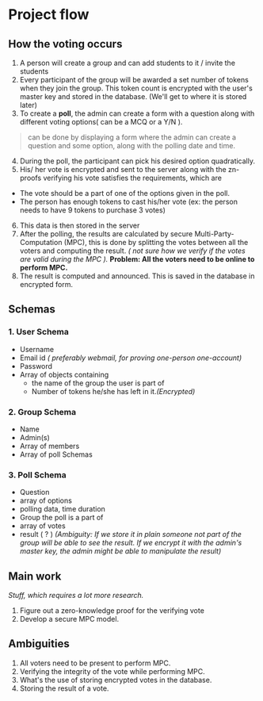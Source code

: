# Project flow

## How the voting occurs

1. A person will create a group and can add students to it / invite the students
2. Every participant of the group will be awarded a set number of tokens when they join the group. This token count is encrypted with the user's master key and stored in the database. (We'll get to where it is stored later)
3. To create a **poll**, the admin can create a form with a question along with different voting options( can be a MCQ or a Y/N ).

> can be done by displaying a form where the admin can create a question and some option, along with the polling date and time.

4. During the poll, the participant can pick his desired option quadratically.
5. His/ her vote is encrypted and sent to the server along with the zn-proofs verifying his vote satisfies the requirements, which are

- The vote should be a part of one of the options given in the poll.
- The person has enough tokens to cast his/her vote (ex: the person needs to have 9 tokens to purchase 3 votes)

6. This data is then stored in the server
7. After the polling, the results are calculated by secure Multi-Party-Computation (MPC), this is done by splitting the votes between all the voters and computing the result. _( not sure how we verify if the votes are valid during the MPC )._ **Problem: All the voters need to be online to perform MPC.**
8. The result is computed and announced. This is saved in the database in encrypted form.

## Schemas

### 1. User Schema

- Username
- Email id _( preferably webmail, for proving one-person one-account)_
- Password
- Array of objects containing
  - the name of the group the user is part of
  - Number of tokens he/she has left in it._(Encrypted)_

### 2. Group Schema

- Name
- Admin(s)
- Array of members
- Array of poll Schemas

### 3. Poll Schema

- Question
- array of options
- polling data, time duration
- Group the poll is a part of
- array of votes
- result ( ? ) _(Ambiguity: If we store it in plain someone not part of the group will be able to see the result. If we encrypt it with the admin's master key, the admin might be able to manipulate the result)_

## Main work

_Stuff, which requires a lot more research._

1. Figure out a zero-knowledge proof for the verifying vote
2. Develop a secure MPC model.

## Ambiguities

1. All voters need to be present to perform MPC.
2. Verifying the integrity of the vote while performing MPC.
3. What's the use of storing encrypted votes in the database.
4. Storing the result of a vote.
